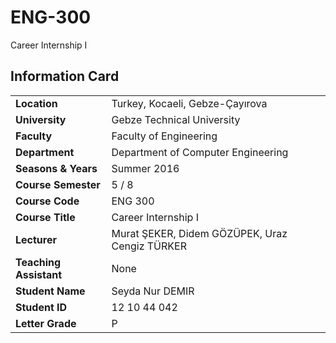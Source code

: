 # ENG-300
Career Internship I

## Information Card
| | |
| --- | --- |
| **Location** | Turkey, Kocaeli, Gebze-Çayırova |
| **University** | Gebze Technical University |
| **Faculty** | Faculty of Engineering |
| **Department** | Department of Computer Engineering |
| **Seasons & Years** | Summer 2016 |
| **Course Semester** | 5 / 8 |
| **Course Code** | ENG 300 |
| **Course Title** | Career Internship I |
| **Lecturer** | Murat ŞEKER, Didem GÖZÜPEK, Uraz Cengiz TÜRKER |
| **Teaching Assistant** | None |
| **Student Name** | Seyda Nur DEMIR |
| **Student ID** | 12 10 44 042 |
| **Letter Grade** | P |
